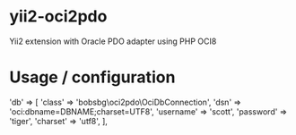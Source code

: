 # yii2-oci2pdo
Yii2 extension with Oracle PDO adapter using PHP OCI8
# Usage / configuration
'db' => [
    'class' => 'bobsbg\oci2pdo\OciDbConnection',
    'dsn' => 'oci:dbname=DBNAME;charset=UTF8',
    'username' => 'scott',
    'password' => 'tiger',
    'charset' => 'utf8',
],
